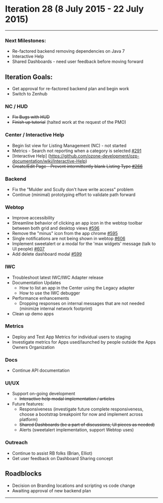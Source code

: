 # Iteration 28 (8 July 2015 - 22 July 2015)

*** 
### Next Milestones:
* Re-factored backend removing dependencies on Java 7
* Interactive Help
* Shared Dashboards - need user feedback before moving forward


## Iteration Goals:
* Get approval for re-factored backend plan and begin work
* Switch to Zenhub

### NC / HUD
* ~~Fix Bugs with HUD~~
* ~~Finish up tutorial~~ (halted work at the request of the PMO)

### Center / Interactive Help
* Begin list view for Listing Management (NC) - not started
* Metrics - Search not reporting when a category is selected [#291](https://github.com/ozone-development/ozp-center/issues/291)
* [Interactive Help] (https://github.com/ozone-development/ozp-documentation/wiki/Interactive-Help)
*  ~~Create/Edit Page - Prevent intermittently blank Listing Type [#266](https://github.com/ozone-development/ozp-center/issues/266)~~


### Backend
* Fix the "Mulder and Scully don't have write access" problem
* Continue (minimal) prototyping effort to validate path forward

### Webtop
* Improve accessibility
* Streamline behavior of clicking an app icon in the webtop toolbar between both grid and desktop views [#596](http://github.com/ozone-development/ozp-webtop/issues/596)
* Remove the "minus" icon from the app chrome [#595](http://github.com/ozone-development/ozp-webtop/issues/595) 
* Single notifications are not being shown in webtop [#606](http://github.com/ozone-development/ozp-webtop/issues/606) 
* Implement sweetalert or a modal for the 'max widgets' message (talk to UI people) [#607](http://github.com/ozone-development/ozp-webtop/issues/607) 
* Add delete dashboard modal [#599](http://github.com/ozone-development/ozp-webtop/issues/599) 

### IWC
* Troubleshoot latest IWC/IWC Adapter release
* Documentation Updates
    * How to list an app in the Center using the Legacy adapter
    * How to use the IWC debugger
* Performance enhancements
    * Dropping responses on internal messages that are not needed (minimize internal network footprint)
* Clean up demo apps


### Metrics
* Deploy and Test App Metrics for individual users to staging
* Investigate metrics for Apps used/launched by people outside the Apps Owners Organization

### Docs
* Continue API documentation

### UI/UX
* Support on-going development
  * ~~Interactive help modal implementation / articles~~
* Future features:
  * Responsiveness (investigate future complete responsiveness, choose a bootstrap breakpoint for now and implement across platform)
  * ~~Shared Dashboards (be a part of discussions, UI pieces as needed)~~
  * Alerts (sweetalert implementation, support Webtop uses)

### Outreach
* Continue to assist RB folks (Brian, Elliot)
* Get user feedback on Dashboard Sharing concept

## Roadblocks
* Decision on Branding locations and scripting vs code change
* Awaiting approval of new backend plan

***